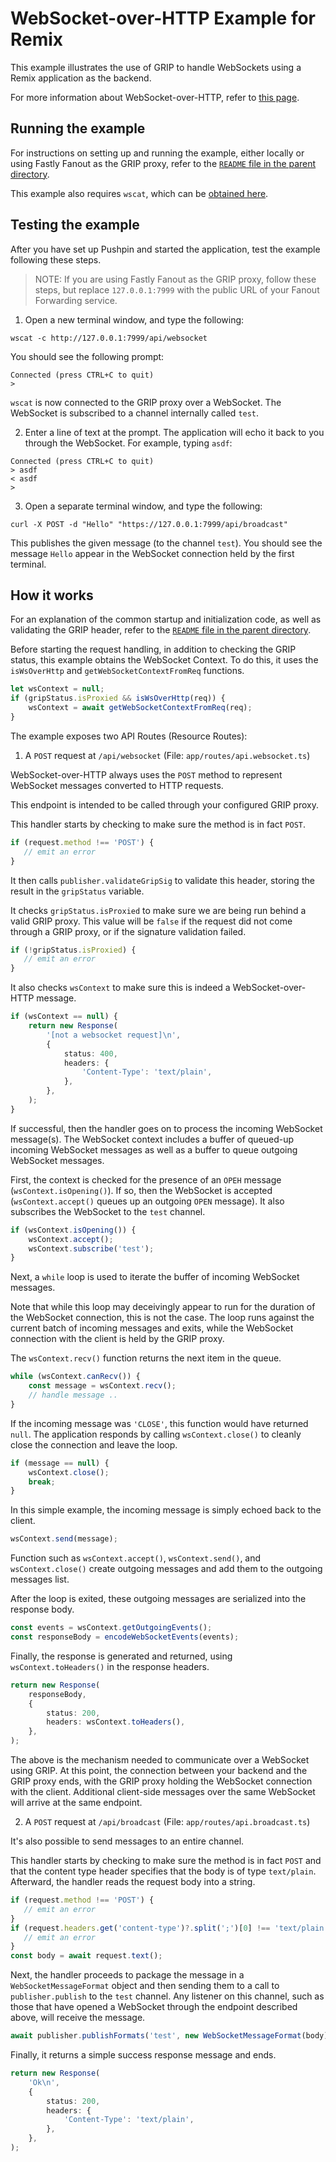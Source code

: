 # WebSocket-over-HTTP Example for Remix

This example illustrates the use of GRIP to handle WebSockets
using a Remix application as the backend.

For more information about WebSocket-over-HTTP, refer to
[this page](https://pushpin.org/docs/protocols/websocket-over-http/).

## Running the example

For instructions on setting up and running the example, either locally or using
Fastly Fanout as the GRIP proxy, refer to the [`README` file in the parent directory](../).

This example also requires `wscat`, which can be [obtained here](https://github.com/websockets/wscat).

## Testing the example

After you have set up Pushpin and started the application, test the example
following these steps.

> NOTE: If you are using Fastly Fanout as the GRIP proxy, follow these steps, but
replace `127.0.0.1:7999` with the public URL of your Fanout Forwarding service.

1. Open a new terminal window, and type the following:

```
wscat -c http://127.0.0.1:7999/api/websocket
```

You should see the following prompt:
```
Connected (press CTRL+C to quit)
> 
```

`wscat` is now connected to the GRIP proxy over a WebSocket. The WebSocket is subscribed to
a channel internally called `test`.

2. Enter a line of text at the prompt. The application will echo it back to you through
   the WebSocket. For example, typing `asdf`:

```
Connected (press CTRL+C to quit)
> asdf
< asdf
>
```

3. Open a separate terminal window, and type the following:

```
curl -X POST -d "Hello" "https://127.0.0.1:7999/api/broadcast"
```

This publishes the given message (to the channel `test`).  You should see the message `Hello`
appear in the WebSocket connection held by the first terminal.

## How it works

For an explanation of the common startup and initialization code, as well as
validating the GRIP header, refer to the [`README` file in the parent
directory](../README.md#description-of-common-code-between-the-examples).

Before starting the request handling, in addition to checking the GRIP status,
this example obtains the WebSocket Context. To do this, it uses the
`isWsOverHttp` and `getWebSocketContextFromReq` functions.

```typescript
let wsContext = null;
if (gripStatus.isProxied && isWsOverHttp(req)) {
    wsContext = await getWebSocketContextFromReq(req);
}
```

The example exposes two API Routes (Resource Routes):

1. A `POST` request at `/api/websocket` (File: `app/routes/api.websocket.ts`)

WebSocket-over-HTTP always uses the `POST` method to represent WebSocket messages
converted to HTTP requests.

This endpoint is intended to be called through your configured GRIP proxy.

This handler starts by checking to make sure the method is in fact `POST`.

```typescript
if (request.method !== 'POST') {
   // emit an error
}
```

It then calls `publisher.validateGripSig` to validate this header, storing the result in
the `gripStatus` variable.

It checks `gripStatus.isProxied` to make sure we are being run behind a valid
GRIP proxy. This value will be `false` if the request did not come through a GRIP proxy,
or if the signature validation failed.

```typescript
if (!gripStatus.isProxied) {
   // emit an error
}
```

It also checks `wsContext` to make sure this is indeed a WebSocket-over-HTTP message.

```typescript
if (wsContext == null) {
    return new Response(
        '[not a websocket request]\n',
        {
            status: 400,
            headers: {
                'Content-Type': 'text/plain',
            },
        },
    );
}
```

If successful, then the handler goes on to process the incoming WebSocket message(s).
The WebSocket context includes a buffer of queued-up incoming WebSocket messages
as well as a buffer to queue outgoing WebSocket messages.

First, the context is checked for the presence of an `OPEH` message (`wsContext.isOpening()`).
If so, then the WebSocket is accepted (`wsContext.accept()` queues up an outgoing `OPEN` message).
It also subscribes the WebSocket to the `test` channel.

```typescript
if (wsContext.isOpening()) {
    wsContext.accept();
    wsContext.subscribe('test');
}
```

Next, a `while` loop is used to iterate the buffer of incoming WebSocket messages.

Note that while this loop may deceivingly appear to run for the duration of the WebSocket
connection, this is not the case. The loop runs against the current batch of incoming
messages and exits, while the WebSocket connection with the client is held by the GRIP proxy.

The `wsContext.recv()` function returns the next item in the queue.

```typescript
while (wsContext.canRecv()) {
    const message = wsContext.recv();
    // handle message ..
}
```

If the incoming message was `'CLOSE'`, this function would have returned `null`.
The application responds by calling `wsContext.close()` to cleanly close the
connection and leave the loop.

```typescript
if (message == null) {
    wsContext.close();
    break;
}
```

In this simple example, the incoming message is simply echoed back to the client.
```typescript
wsContext.send(message);
```

Function such as `wsContext.accept()`, `wsContext.send()`, and `wsContext.close()`
create outgoing messages and add them to the outgoing messages list.

After the loop is exited, these outgoing messages are serialized into the response body.

```typescript
const events = wsContext.getOutgoingEvents();
const responseBody = encodeWebSocketEvents(events);
```

Finally, the response is generated and returned, using `wsContext.toHeaders()` in the
response headers.

```typescript
return new Response(
    responseBody,
    {
        status: 200,
        headers: wsContext.toHeaders(),
    },
);
```

The above is the mechanism needed to communicate over a WebSocket using GRIP. At this point,
the connection between your backend and the GRIP proxy ends, with the GRIP proxy holding the
WebSocket connection with the client. Additional client-side messages over the same WebSocket
will arrive at the same endpoint.

2. A `POST` request at `/api/broadcast` (File: `app/routes/api.broadcast.ts`)

It's also possible to send messages to an entire channel.

This handler starts by checking to make sure the method is in fact `POST` and that
the content type header specifies that the body is of type `text/plain`. Afterward,
the handler reads the request body into a string.

```typescript
if (request.method !== 'POST') {
   // emit an error
}
if (request.headers.get('content-type')?.split(';')[0] !== 'text/plain') {
   // emit an error
}
const body = await request.text();
```

Next, the handler proceeds to package the message in a `WebSocketMessageFormat` object
and then sending them to a call to `publisher.publish` to the `test` channel. Any
listener on this channel, such as those that have opened a WebSocket through the
endpoint described above, will receive the message.

```typescript
await publisher.publishFormats('test', new WebSocketMessageFormat(body));
```

Finally, it returns a simple success response message and ends.

```typescript
return new Response(
    'Ok\n',
    {
        status: 200,
        headers: {
            'Content-Type': 'text/plain',
        },
    },
);
```
